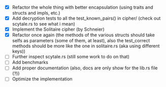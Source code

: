 - [x] Refactor the whole thing with better encapsulation (using traits and structs and impls, etc.)
- [x] Add decryption tests to all the test_known_pairs() in cipher/ (check out scytale.rs to see what i mean)
- [x] Implement the Solitaire cipher (by Schneier)
- [x] Refactor once again (the methods of the various structs should take selfs as parameters (some of them, at least), also the test_correct methods should be more like the one in solitaire.rs (aka using different keys))
- [ ] Further inspect scytale.rs (still some work to do on that)
- [ ] Add benchmarks
- [ ] Add proper documentation (also, docs are only show for the lib.rs file (?))
- [ ] Optimize the implementation
